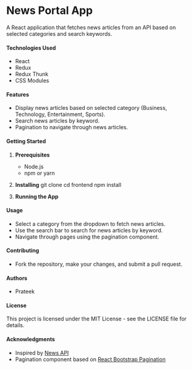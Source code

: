 # News Portal App

A React application that fetches news articles from an API based on selected categories and search keywords.

#### Technologies Used
- React
- Redux
- Redux Thunk
- CSS Modules

#### Features
- Display news articles based on selected category (Business, Technology, Entertainment, Sports).
- Search news articles by keyword.
- Pagination to navigate through news articles.

#### Getting Started

1. **Prerequisites**
   - Node.js
   - npm or yarn

2. **Installing**
git clone 
cd frontend
npm install

3. **Running the App**

#### Usage
- Select a category from the dropdown to fetch news articles.
- Use the search bar to search for news articles by keyword.
- Navigate through pages using the pagination component.

#### Contributing
- Fork the repository, make your changes, and submit a pull request.

#### Authors
- Prateek

#### License
This project is licensed under the MIT License - see the LICENSE file for details.

#### Acknowledgments
- Inspired by [News API](https://newsapi.org/)
- Pagination component based on [React Bootstrap Pagination](https://react-bootstrap.github.io/components/pagination/)
